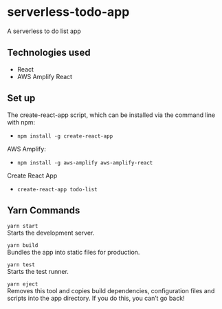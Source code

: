 # serverless-todo-app
A serverless to do list app


## Technologies used
- React
- AWS Amplify React




## Set up 
The create-react-app script, which can be installed via the command line with npm:
  - `npm install -g create-react-app`

  AWS Amplify:
  - `npm install -g aws-amplify aws-amplify-react`

Create React App
- `create-react-app todo-list`


## Yarn Commands

`yarn start` \
Starts the development server.

`yarn build` \
Bundles the app into static files for production.

`yarn test` \
Starts the test runner.

`yarn eject` \
    Removes this tool and copies build dependencies, configuration files
    and scripts into the app directory. If you do this, you can’t go back!
